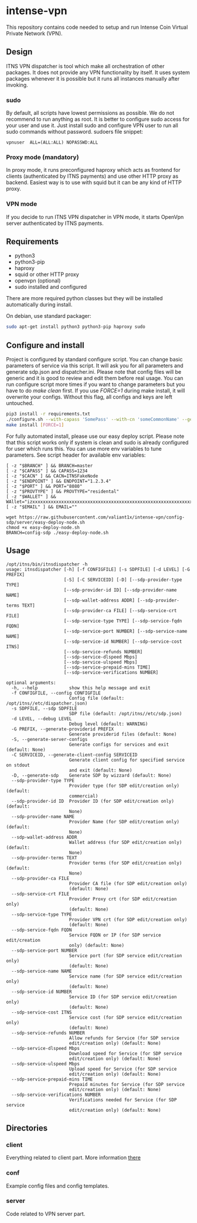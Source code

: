 # intense-vpn
This repository contains code needed to setup and run Intense Coin Virtual Private Network (VPN).

## Design
ITNS VPN dispatcher is tool which make all orchestration of other packages. It does not provide any VPN functionality by itself.
It uses system packages whenever it is possible but it runs all instances manually after invoking.

### sudo
By default, all scripts have lowest permissions as possible. We do not recommend to run anything as root. It is better to configure sudo access for
your user and use it. Just install sudo and configure VPN user to run all sudo commands without password.
sudoers file snippet:
```
vpnuser  ALL=(ALL:ALL) NOPASSWD:ALL
```

### Proxy mode (mandatory)
In proxy mode, it runs preconfigured haproxy which acts as frontend for clients (authenticated by ITNS payments) and use other HTTP proxy as backend.
Easiest way is to use with squid but it can be any kind of HTTP proxy.

### VPN mode
If you decide to run ITNS VPN dispatcher in VPN mode, it starts OpenVpn server authenticated by ITNS payments. 

## Requirements
 * python3
 * python3-pip
 * haproxy
 * squid or other HTTP proxy
 * openvpn (optional)
 * sudo installed and configured

There are more required python classes but they will be installed
automatically during install.

On debian, use standard packager:
```bash
sudo apt-get install python3 python3-pip haproxy sudo
```

## Configure and install
Project is configured by standard configure script. You can change basic parameters of service via this script.
It will ask you for all parameters and generate sdp.json and dispatcher.ini. 
Please note that config files will be generic and it is good to review and
edit them before real usage. You can run configure script more times if
you want to change parameters but you have to do *make clean* first.
If you use *FORCE=1* during make install, it will overwrite your configs.
Without this flag, all configs and keys are left untouched.
```bash
pip3 install -r requirements.txt
./configure.sh --with-capass 'SomePass' --with-cn 'someCommonName' --generate-ca --generate-dh --runas-user "$USER" --generate-sdp --install-service
make install [FORCE=1]
``` 
For fully automated install, please use our easy deploy script. Please note that this script works only if system is clean and sudo is already configured for user which runs this.
You can use more env variables to tune parameters. See script header for available env variables:
```
[ -z "$BRANCH" ] && BRANCH=master
[ -z "$CAPASS" ] && CAPASS=1234
[ -z "$CACN" ] && CACN=ITNSFakeNode
[ -z "$ENDPOINT" ] && ENDPOINT="1.2.3.4"
[ -z "$PORT" ] && PORT="8080"
[ -z "$PROVTYPE" ] && PROVTYPE="residental"
[ -z "$WALLET" ] && WAllet="izxxxxxxxxxxxxxxxxxxxxxxxxxxxxxxxxxxxxxxxxxxxxxxxxxxxxxxxxxxxxxxxxxxxxxxxxxxxxxxxxxxxxxxxxxxxxxxx"
[ -z "$EMAIL" ] && EMAIL=""
```

```
wget https://raw.githubusercontent.com/valiant1x/intense-vpn/config-sdp/server/easy-deploy-node.sh
chmod +x easy-deploy-node.sh
BRANCH=config-sdp ./easy-deploy-node.sh
```

## Usage 
```
/opt/itns/bin/itnsdispatcher -h
usage: itnsdispatcher [-h] [-f CONFIGFILE] [-s SDPFILE] [-d LEVEL] [-G PREFIX]
                      [-S] [-C SERVICEID] [-D] [--sdp-provider-type TYPE]
                      [--sdp-provider-id ID] [--sdp-provider-name NAME]
                      [--sdp-wallet-address ADDR] [--sdp-provider-terms TEXT]
                      [--sdp-provider-ca FILE] [--sdp-service-crt FILE]
                      [--sdp-service-type TYPE] [--sdp-service-fqdn FQDN]
                      [--sdp-service-port NUMBER] [--sdp-service-name NAME]
                      [--sdp-service-id NUMBER] [--sdp-service-cost ITNS]
                      [--sdp-service-refunds NUMBER]
                      [--sdp-service-dlspeed Mbps]
                      [--sdp-service-ulspeed Mbps]
                      [--sdp-service-prepaid-mins TIME]
                      [--sdp-service-verifications NUMBER]

optional arguments:
  -h, --help            show this help message and exit
  -f CONFIGFILE, --config CONFIGFILE
                        Config file (default: /opt/itns//etc/dispatcher.json)
  -s SDPFILE, --sdp SDPFILE
                        SDP file (default: /opt/itns//etc/sdp.json)
  -d LEVEL, --debug LEVEL
                        Debug level (default: WARNING)
  -G PREFIX, --generate-providerid PREFIX
                        Generate providerid files (default: None)
  -S, --generate-server-configs
                        Generate configs for services and exit (default: None)
  -C SERVICEID, --generate-client-config SERVICEID
                        Generate client config for specified service on stdout
                        and exit (default: None)
  -D, --generate-sdp    Generate SDP by wizzard (default: None)
  --sdp-provider-type TYPE
                        Provider type (for SDP edit/creation only) (default:
                        commercial)
  --sdp-provider-id ID  Provider ID (for SDP edit/creation only) (default:
                        None)
  --sdp-provider-name NAME
                        Provider Name (for SDP edit/creation only) (default:
                        None)
  --sdp-wallet-address ADDR
                        Wallet address (for SDP edit/creation only) (default:
                        None)
  --sdp-provider-terms TEXT
                        Provider terms (for SDP edit/creation only) (default:
                        None)
  --sdp-provider-ca FILE
                        Provider CA file (for SDP edit/creation only)
                        (default: None)
  --sdp-service-crt FILE
                        Provider Proxy crt (for SDP edit/creation only)
                        (default: None)
  --sdp-service-type TYPE
                        Provider VPN crt (for SDP edit/creation only)
                        (default: None)
  --sdp-service-fqdn FQDN
                        Service FQDN or IP (for SDP service edit/creation
                        only) (default: None)
  --sdp-service-port NUMBER
                        Service port (for SDP service edit/creation only)
                        (default: None)
  --sdp-service-name NAME
                        Service name (for SDP service edit/creation only)
                        (default: None)
  --sdp-service-id NUMBER
                        Service ID (for SDP service edit/creation only)
                        (default: None)
  --sdp-service-cost ITNS
                        Service cost (for SDP service edit/creation only)
                        (default: None)
  --sdp-service-refunds NUMBER
                        Allow refunds for Service (for SDP service
                        edit/creation only) (default: None)
  --sdp-service-dlspeed Mbps
                        Download speed for Service (for SDP service
                        edit/creation only) (default: None)
  --sdp-service-ulspeed Mbps
                        Upload speed for Service (for SDP service
                        edit/creation only) (default: None)
  --sdp-service-prepaid-mins TIME
                        Prepaid minutes for Service (for SDP service
                        edit/creation only) (default: None)
  --sdp-service-verifications NUMBER
                        Verifications needed for Service (for SDP service
                        edit/creation only) (default: None)
```

## Directories

### client
 Everything related to client part. More information [there](client/README.md)
 
### conf
 Example config files and config templates.
 
### server
 Code related to VPN server part.
 
